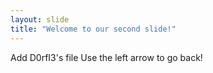 ```yaml
---
layout: slide
title: "Welcome to our second slide!"
---
```

Add D0rfI3's file
Use the left arrow to go back!
